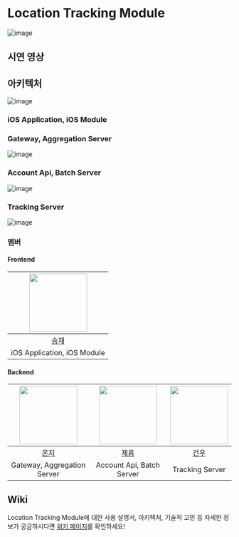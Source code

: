# Location Tracking Module
![image](https://github.com/user-attachments/assets/f8370be4-7a02-4cfb-a28e-1045a52445c6)

## 시연 영상

## 아키텍처 
![image](https://github.com/user-attachments/assets/2419f477-01ee-4147-9b60-fe16c7d1ed52)

### iOS Application, iOS Module 

### Gateway, Aggregation Server
![image](https://github.com/user-attachments/assets/5e3896df-88a5-4aa2-b731-91547e51eebe)

### Account Api, Batch Server
![image](https://github.com/user-attachments/assets/f6af48f4-5567-44a6-9c7b-74f9ab8a3a8e)

### Tracking Server
![image](https://github.com/user-attachments/assets/689d3ab5-b535-438d-8215-1202d5841d9a)

### 멤버

#### Frontend
| <img src="https://avatars.githubusercontent.com/u/46300191?v=4" width="130" height="130"> |
| :---------------------------------------------------------------------------------------: |
|                         [승재](https://github.com/Sonny-Kor)                              |
| iOS Application, iOS Module                                                                                 |

#### Backend
| <img src="https://avatars.githubusercontent.com/u/115917020?v=4" width="130" height="130"> | <img src="https://avatars.githubusercontent.com/u/118044367?v=4" width="130" height="130"> | <img src="https://avatars.githubusercontent.com/u/96743351?v=4" width="130" height="130"> |
| :---------------------------------------------------------------------------------------: | :---------------------------------------------------------------------------------------: | :---------------------------------------------------------------------------------------: |
|                             [온지](https://github.com/onjik)                              |                             [제용](https://github.com/joon6093)                            |                            [건우](https://github.com/kimgunwooo)                            |
| Gateway, Aggregation Server                                                              | Account Api, Batch Server                                                          |                                    Tracking Server                                          |


## Wiki
Location Tracking Module에 대한 사용 설명서, 아키텍처, 기술적 고민 등 자세한 정보가 궁금하시다면 [위키 페이지](https://github.com/team-chang-ppo/location_tracking_module/wiki)를 확인하세요!
